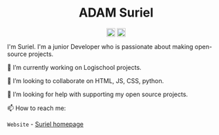 <p align="center"> <h1 align="center"> ADAM Suriel </h1> </p>
<p align="center">
<a href="https://github.com/surieladam" target="_blank"><img align="center" src="https://cdn.jsdelivr.net/npm/simple-icons@3.0.1/icons/github.svg" alt="Elangovan Sundar" height="20" width="20" /></a>
<a href="surieladam.github.io" target="_blank"><img align="center" src="https://cdn.jsdelivr.net/npm/simple-icons@3.0.1/icons/blogger.svg" alt="Elangovan Sundar" height="20" width="20" /></a>
</p>

I'm Suriel. I'm a junior Developer who is passionate about making open-source projects.

🔭 I’m currently working on Logischool projects.

👯 I’m looking to collaborate on HTML, JS, CSS, python.

🤔 I’m looking for help with supporting my open source projects.

📫 How to reach me:

`Website` - [Suriel homepage](surieladam.github.io)

<!--

**surieladam/surieladam.github.io** is a ✨ _special_ ✨ repository because its `README.md` (this file) appears on your GitHub profile.

Here are some ideas to get you started:

- 🔭 I’m currently working on ...
- 🌱 I’m currently learning ...
- 👯 I’m looking to collaborate on ...
- 🤔 I’m looking for help with ...
- 💬 Ask me about ...
- 📫 How to reach me: ...
- 😄 Pronouns: ...
- ⚡ Fun fact: ...
-->
